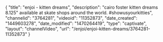 {
    "title": "enjoi - kitten dreams",
    "description": "cairo foster kitten dreams 8.125\" available at skate shops around the world. #showusyourkitties",
    "channelid": "3764281",
    "videoid": "11352873",
    "date_created": "1449603278",
    "date_modified": "1470264419",
    "type": "captivate",
    "layout": "channelVideo",
    "url": "\/enjoi\/enjoi-kitten-dreams\/3764281-11352873"
}